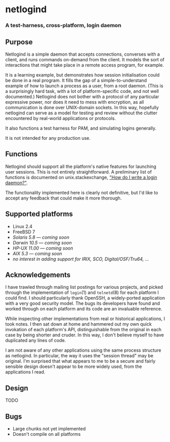 netlogind
=========

### A test-harness, cross-platform, login daemon

## Purpose

Netlogind is a simple daemon that accepts connections, converses with a client, and runs commands on-demand from the client. It models the sort of interactions that might take place in a remote access program, for example.

It is a learning example, but demonstrates how session initialisation could be done in a real program. It fills the gap of a simple-to-understand example of how to launch a process as a user, from a root daemon. (This is a surprisingly hard task, with a lot of platform-specific code, and not well documented.) Netlogind does not bother with a protocol of any particular expressive power, nor does it need to mess with encryption, as all communication is done over UNIX-domain sockets. In this way, hopefully netlogind can serve as a model for testing and review without the clutter encountered by real-world applications or protocols.

It also functions a test harness for PAM, and simulating logins generally.

It is not intended for any production use.

## Functions

Netlogind should support all the platform's native features for launching user sessions. This is not entirely straightforward. A preliminary list of functions is documented on unix.stackexchange, ["How do I write a login daemon?"](http://unix.stackexchange.com/questions/61945/how-do-i-write-a-login-daemon).

The functionality implemented here is clearly not definitive, but I'd like to accept any feedback that could make it more thorough.

## Supported platforms

* Linux 2.4
* FreeBSD 7
* _Solaris 5.8 — coming soon_
* _Darwin 10.5 — coming soon_
* _HP-UX 11.00 — coming soon_
* _AIX 5.3 — coming soon_
* _no interest in adding support for IRIX, SCO, Digital/OSF/Tru64, …_

## Acknowledgements

I have trawled through mailing list postings for various projects, and picked through the implementation of `login`(1) and `telnetd`(8) for each platform I could find. I should particularly thank OpenSSH, a widely-ported application with a very good security model. The bugs its developers have found and worked through on each platform and its code are an invaluable reference.

While inspecting other implementations from real or historical applications, I took notes. I then sat down at home and hammered out my own quick invokation of each platform's API, distinguishable from the original in each case by being shorter and cruder. In this way, I don't believe myself to have duplicated any lines of code.

I am not aware of any other applications using the same process structure as netlogind. In particular, the way it uses the "session thread" may be original. I'm surprised that what appears to me to be a secure and fairly sensible design doesn't appear to be more widely used, from the applications I read.

## Design

TODO

## Bugs

* Large chunks not yet implemented
* Doesn't compile on all platforms
